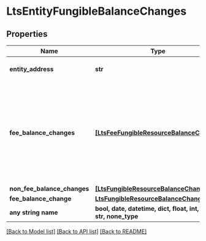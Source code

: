 # LtsEntityFungibleBalanceChanges


## Properties
Name | Type | Description | Notes
------------ | ------------- | ------------- | -------------
**entity_address** | **str** | The Bech32m-encoded human readable version of the entity&#39;s address | 
**fee_balance_changes** | [**[LtsFeeFungibleResourceBalanceChange]**](LtsFeeFungibleResourceBalanceChange.md) | If present, this field indicates fee-related balance changes, for example:  - Payment of the fee (including tip and royalty) - Distribution of royalties - Distribution of the fee and tip to the consensus-manager, for distributing to the relevant   validator/s at end of epoch  See https://www.radixdlt.com/blog/how-fees-work-in-babylon for further information on how fee payment works at Babylon.  | 
**non_fee_balance_changes** | [**[LtsFungibleResourceBalanceChange]**](LtsFungibleResourceBalanceChange.md) |  | 
**fee_balance_change** | [**LtsFungibleResourceBalanceChange**](LtsFungibleResourceBalanceChange.md) |  | [optional] 
**any string name** | **bool, date, datetime, dict, float, int, list, str, none_type** | any string name can be used but the value must be the correct type | [optional]

[[Back to Model list]](../README.md#documentation-for-models) [[Back to API list]](../README.md#documentation-for-api-endpoints) [[Back to README]](../README.md)


